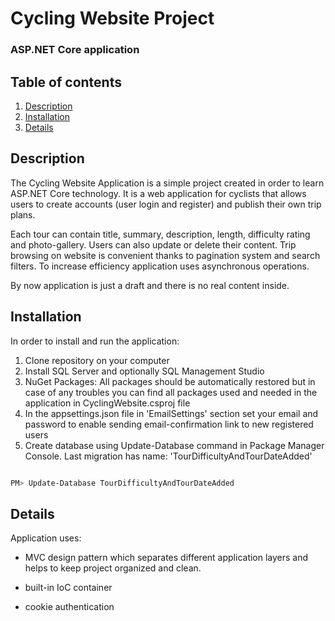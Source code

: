 # Cycling Website Project

### ASP.NET Core application

## Table of contents
1. [Description](#description)
2. [Installation](#installation)
3. [Details](#details)

## Description

The Cycling Website Application is a simple project created in order to learn ASP.NET Core technology. It is a web application for cyclists that allows users to create accounts (user login and register) and publish their own trip plans. 

Each tour can contain title, summary, description, length, difficulty rating and photo-gallery. Users can also update or delete their content. Trip browsing on website is convenient thanks to pagination system and search filters. To increase efficiency application uses asynchronous operations.

By now application is just a draft and there is no real content inside.

## Installation

In order to install and run the application:
1. Clone repository on your computer
2. Install SQL Server and optionally SQL Management Studio
3. NuGet Packages: 
All packages should be automatically restored but in case of any troubles you can find all packages used and needed in the application in CyclingWebsite.csproj file
4. In the appsettings.json file in 'EmailSettings' section set your email and password to enable sending email-confirmation link to new registered users
5. Create database using Update-Database <last migration name> command in Package Manager Console. Last migration has name: 'TourDifficultyAndTourDateAdded'

```bash

PM> Update-Database TourDifficultyAndTourDateAdded

```

## Details

Application uses:
- MVC design pattern which separates different application layers and helps to keep project organized and clean. 

- built-in IoC container

- cookie authentication
